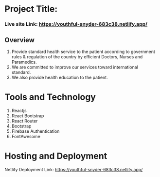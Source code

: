 # Project Title: 

### Live site Link: https://youthful-snyder-683c38.netlify.app/

## Overview
1. Provide standard health service to the patient according to government rules &   regulation of the country by efficient Doctors, Nurses and Paramedics.
2. We are committed to improve our services toward international standard.
3. We also provide health education to the patient. 

# Tools and Technology 
1. Reactjs
2. React Bootstrap
3. React Router
4. Bootstrap
5. Firebase Authentication
6. FontAwesome

# Hosting and Deployment
Netlify Deployment 
Link: https://youthful-snyder-683c38.netlify.app/

